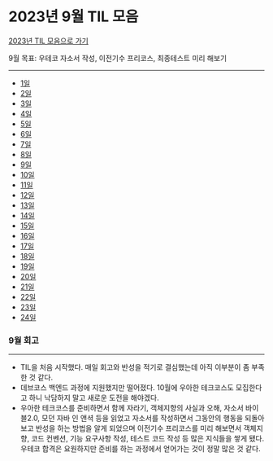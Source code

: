 # 2023년 9월 TIL 모음

[2023년 TIL 모음으로 가기](../2023년_TIL_모음.md)

9월 목표: 우테코 자소서 작성, 이전기수 프리코스, 최종테스트 미리 해보기

---
- [1일](01.md)
- [2일](02.md)
- [3일](03.md)
- [4일](04.md)
- [5일](05.md)
- [6일](06.md)
- [7일](07.md)
- [8일](08.md)
- [9일](09.md)
- [10일](10.md)
- [11일](11.md)
- [12일](12.md)
- [13일](13.md)
- [14일](14.md)
- [15일](15.md)
- [16일](16.md)
- [17일](17.md)
- [18일](18.md)
- [19일](19.md)
- [20일](20.md)
- [21일](21.md)
- [22일](22.md)
- [23일](23.md)
- [24일](24.md)

### 9월 회고

---
- TIL을 처음 시작했다. 매일 회고와 반성을 적기로 결심했는데 아직 이부분이 좀 부족한 것 같다.
- 데브코스 백엔드 과정에 지원했지만 떨어졌다. 10월에 우아한 테크코스도 모집한다고 하니 낙담하지 말고 새로운 도전을 해야겠다.
- 우아한 테크코스를 준비하면서 함께 자라기, 객체지향의 사실과 오해, 자소서 바이블2.0, 모던 자바 인 앤셕 등을 읽었고
자소서를 작성하면서 그동안의 행동을 되돌아보고 반성을 하는 방법을 알게 되었으며
이전기수 프리코스를 미리 해보면서 객체지향, 코드 컨벤션, 기능 요구사항 작성, 테스트 코드 작성 등 많은 지식들을 쌓게 됐다.
우테코 합격은 요원하지만 준비를 하는 과정에서 얻어가는 것이 정말 많은 것 같다.